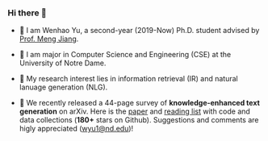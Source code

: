 ### Hi there 👋

- 🔭 I am Wenhao Yu, a second-year (2019-Now) Ph.D. student advised by [Prof. Meng Jiang](http://www.meng-jiang.com/).
- 🌱 I am major in Computer Science and Engineering (CSE) at the University of Notre Dame. 
- 🤔 My research interest lies in information retrieval (IR) and natural lanuage generation (NLG).

- 👯 We recently released a 44-page survey of **knowledge-enhanced text generation** on arXiv. Here is the [paper](https://arxiv.org/abs/2010.04389) and [reading list](https://github.com/wyu97/KENLG-Reading) with code and data collections (**180+** stars on Github). Suggestions and comments are higly appreciated (wyu1@nd.edu)!
